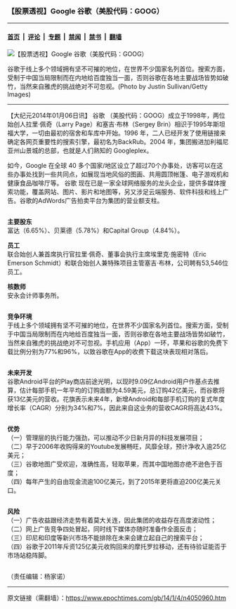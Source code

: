 ### 【股票透视】Google 谷歌（美股代码：GOOG）

---

#### [首页](../../../..?n4050960) &nbsp;|&nbsp; [评论](../../../../../epoch-comment?n4050960) &nbsp;|&nbsp; [专题](../../../../../epoch-special?n4050960) &nbsp;|&nbsp; [禁闻](../../../../../epoch-news?n4050960) &nbsp;|&nbsp; [禁书](../../../../../books?n4050960) &nbsp;|&nbsp; [翻墙](https://github.com/gfw-breaker/nogfw/blob/master/README.md?n4050960)


<div><img alt="【股票透视】Google 谷歌（美股代码：GOOG）" class="attachment-djy_600_400 size-djy_600_400 wp-post-image" src="https://i.epochtimes.com/assets/uploads/2014/01/1401040711512654-600x400.jpg"/>
<div class="caption">
 <p>
  谷歌于线上多个领域拥有坚不可摧的地位，在世界不少国家名列首位。搜索方面，受制于中国当局限制而在内地给百度独当一面，否则谷歌在各地主要战场皆势如破竹，当然来自雅虎的挑战绝对不可忽视。(Photo by Justin Sullivan/Getty Images)
 </p>
</div></div><hr/><div class="post_content" id="artbody" itemprop="articleBody">
 <!-- article content begin -->
 <p>
  【大纪元2014年01月06日讯】
  <ok href="https://www.epochtimes.com/gb/tag/%E8%B0%B7%E6%AD%8C.html">
   谷歌
  </ok>
  （美股代码：GOOG）成立于1998年，两位始创人拉里·佩奇（Larry Page）和塞吉·布林（Sergey Brin）相识于1995年斯坦福大学，一切由最初的宿舍和车库中开始。1996 年，二人已经开发了使用链接来确定各网页重要性的搜索引擎，最初名为BackRub。2004 年，集团搬进加利福尼亚州山景城的总部，也就是人们熟知的 Googleplex。
 </p>
 <p>
  如今，Google 在全球 40 多个国家/地区设立了超过70个办事处，访客可以在这些办事处找到一些共同点，如展现当地风俗的图画、共用圆顶帐篷、电子游戏机和健康食品咖啡厅等。
  <ok href="https://www.epochtimes.com/gb/tag/%E8%B0%B7%E6%AD%8C.html">
   谷歌
  </ok>
  现在已是一家全球网络服务的龙头企业，提供多媒体搜索功能，覆盖网站、图片、影片和地图等，另又涉足云端服务、软件科技和线上广告。谷歌的AdWords广告拍卖平台为集团的营业额支柱。
 </p>
 <ok href=" https://i.epochtimes.com/assets/uploads/2014/01/1401040714492654-600x253.jpg" rel="noreferrer noopener" target="_blank">
  <img alt="" class="size-large wp-image-5683526" src="https://i.epochtimes.com/assets/uploads/2014/01/1401040714492654-600x253.jpg" title=""/>
 </ok>
 <p>
  <b>
   主要股东
  </b>
  <br/>
  富达（6.65%）、贝莱德（5.78%）和Capital Group（4.84%）。
 </p>
 <p>
  <b>
   员工
  </b>
  <br/>
  联合始创人兼首席执行官拉里·佩奇、董事会执行主席埃里克·施密特（Eric Emerson Schmidt）和联合始创人兼特殊项目主管塞吉·布林，公司聘有53,546位员工。
 </p>
 <p>
  <b>
   核数师
  </b>
  <br/>
  安永会计师事务所。
 </p>
 <ok href=" https://i.epochtimes.com/assets/uploads/2014/01/1401040713382654.jpg" rel="noreferrer noopener" target="_blank">
  <img alt="" class="size-large wp-image-5683530" src="https://i.epochtimes.com/assets/uploads/2014/01/1401040713382654.jpg" title=""/>
 </ok>
 <p>
  <b>
   竞争环境
  </b>
  <br/>
  于线上多个领域拥有坚不可摧的地位，在世界不少国家名列首位。搜索方面，受制于中国当局限制而在内地给百度独当一面，否则谷歌在各地主要战场皆势如破竹，当然来自雅虎的挑战绝对不可忽视。手机应用（App）一环，苹果和谷歌的免费下载比例分别为77%和96%，以致谷歌在App的收费下载这块表现相对落后。
 </p>
 <ok href=" https://i.epochtimes.com/assets/uploads/2014/01/1401040714072654-600x249.jpg" rel="noreferrer noopener" target="_blank">
  <img alt="" class="size-large wp-image-5683535" src="https://i.epochtimes.com/assets/uploads/2014/01/1401040714072654-600x249.jpg" title=""/>
 </ok>
 <p>
  <b>
   未来开发
  </b>
  <br/>
  谷歌Android平台的Play商店前途光明，以现时9.09亿Android用户作基点去推算，估计每部手机一年平均的订购面额为4.59美元，总订购42亿美元，而谷歌将获13亿美元的营收。花旗表示未来4年，新增Android和每部手机订购的复式年度增长率（CAGR）分别为34%和7%，因此来自这业务的营收CAGR将高达43%。
 </p>
 <ok href=" https://i.epochtimes.com/assets/uploads/2014/01/1401040713132654-600x350.jpg" rel="noreferrer noopener" target="_blank">
  <img alt="" class="size-large wp-image-5683541" src="https://i.epochtimes.com/assets/uploads/2014/01/1401040713132654-600x350.jpg" title=""/>
 </ok>
 <p>
  <b>
   优势
  </b>
  <br/>
  （一）管理层的执行能力强劲，可以推动不少日新月异的科技发展项目；
  <br/>
  （二）早于2006年收购得来的Youtube发展畅旺，风靡全球，预计净收入逾25亿美元；
  <br/>
  （三）谷歌地图广受欢迎，准确性高，轻取苹果，而其中国地图亦绝不逊色于百度；
  <br/>
  （四）每年产生的自由现金流逾100亿美元，到了2015年更将直迫200亿美元关口。
 </p>
 <ok href=" https://i.epochtimes.com/assets/uploads/2014/01/1401040715292654-600x133.jpg" rel="noreferrer noopener" target="_blank">
  <img alt="" class="size-large wp-image-5683548" src="https://i.epochtimes.com/assets/uploads/2014/01/1401040715292654-600x133.jpg" title=""/>
 </ok>
 <p>
  <b>
   风险
  </b>
  <br/>
  （一）广告收益跟经济走势有着莫大关连，因此集团的收益存在高度波动性；
  <br/>
  （二）网上广告竞争四处冒起，同时线下媒体亦随时准备作全面反击；
  <br/>
  （三）印尼和印度等新兴市场不能排除在未来会建立起自己的搜索平台；
  <br/>
  （四）谷歌于2011年斥资125亿美元收购回来的摩托罗拉移动，还有待验证能否于市场站稳阵脚。
 </p>
 <ok href=" https://i.epochtimes.com/assets/uploads/2014/01/1401040715072654-600x467.jpg" rel="noreferrer noopener" target="_blank">
  <img alt="" class="size-large wp-image-5683552" src="https://i.epochtimes.com/assets/uploads/2014/01/1401040715072654-600x467.jpg" title=""/>
 </ok>
 <p>
  （责任编辑：杨家诺）
 </p>
 <!-- article content end -->
 <div id="below_article_ad">
 </div>
</div>


---

原文链接（需翻墙）：https://www.epochtimes.com/gb/14/1/4/n4050960.htm